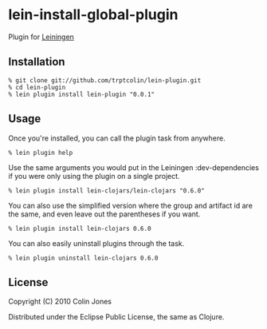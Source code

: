 # lein-install-global-plugin

Plugin for [Leiningen](http://github.com/technomancy/leiningen)

## Installation

    % git clone git://github.com/trptcolin/lein-plugin.git
    % cd lein-plugin
    % lein plugin install lein-plugin "0.0.1"

## Usage

Once you're installed, you can call the plugin task from anywhere.

    % lein plugin help

Use the same arguments you would put in the Leiningen :dev-dependencies if you
were only using the plugin on a single project.

    % lein plugin install lein-clojars/lein-clojars "0.6.0"

You can also use the simplified version where the group and artifact id are the
same, and even leave out the parentheses if you want.

    % lein plugin install lein-clojars 0.6.0

You can also easily uninstall plugins through the task.

    % lein plugin uninstall lein-clojars 0.6.0


## License

Copyright (C) 2010 Colin Jones

Distributed under the Eclipse Public License, the same as Clojure.
